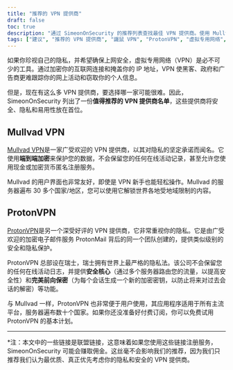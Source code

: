 ```yaml
---
title: "推荐的 VPN 提供商"
draft: false
toc: true
description: "通过 SimeonOnSecurity 的推荐列表查找最佳 VPN 提供商。使用 Mullvad VPN 和 ProtonVPN 等顶级提供商，保持安全并保护您的在线隐私。"
tags: ["建议", "推荐的 VPN 提供商", "鼹鼠 VPN", "ProtonVPN", "虚拟专用网络", "隐私权", "在线安全"]
---
```


如果你珍视自己的隐私，并希望确保上网安全，虚拟专用网络（VPN）是必不可少的工具。通过加密你的互联网连接和掩盖你的 IP 地址，VPN 使黑客、政府和广告商更难跟踪你的网上活动和窃取你的个人信息。

但是，现在有这么多 VPN 提供商，要选择哪一家可能很难。因此，SimeonOnSecurity 列出了一份**值得推荐的 VPN 提供商名单**，这些提供商将安全、隐私和易用性放在首位。

## Mullvad VPN

[Mullvad VPN](https://mullvad.net/en/)是一家广受欢迎的 VPN 提供商，以其对隐私的坚定承诺而闻名。它使用**端到端加密**来保护您的数据，不会保留您的任何在线活动记录，甚至允许您使用现金或加密货币匿名注册服务。

Mullvad 的用户界面也非常友好，即使是 VPN 新手也能轻松操作。Mullvad 的服务器遍布 30 多个国家/地区，您可以使用它解锁世界各地受地域限制的内容。

## ProtonVPN

[ProtonVPN](https://protonvpn.com/)是另一个深受好评的 VPN 提供商，它非常重视你的隐私。它是由广受欢迎的加密电子邮件服务 ProtonMail 背后的同一个团队创建的，提供类似级别的安全和隐私保护。

ProtonVPN 总部设在瑞士，瑞士拥有世界上最严格的隐私法。该公司不会保留您的任何在线活动日志，并提供**安全核心**（通过多个服务器路由您的流量，以提高安全性）和**完美前向保密**（为每个会话生成一个新的加密密钥，以防止将来对过去会话的解密）等功能。

与 Mullvad 一样，ProtonVPN 也非常便于用户使用，其应用程序适用于所有主流平台，服务器遍布数十个国家。如果你还没准备好付费订阅，你可以免费试用 ProtonVPN 的基本计划。

---

*注：本文中的一些链接是联盟链接，这意味着如果您使用这些链接注册服务，SimeonOnSecurity 可能会赚取佣金。这丝毫不会影响我们的推荐，因为我们只推荐我们认为最优质、真正优先考虑你的隐私和安全的 VPN 提供商。
